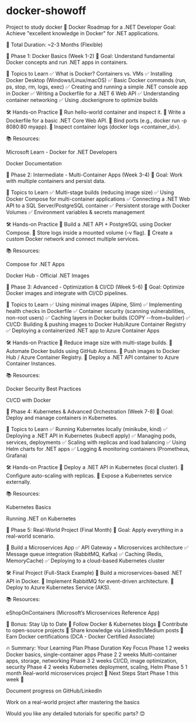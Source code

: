 # docker-showoff
Project to study docker
🚀 Docker Roadmap for a .NET Developer
Goal: Achieve "excellent knowledge in Docker" for .NET applications.

📅 Total Duration: ~2-3 Months (Flexible)

📌 Phase 1: Docker Basics (Week 1-2)
🎯 Goal: Understand fundamental Docker concepts and run .NET apps in containers.

🔹 Topics to Learn
✅ What is Docker? Containers vs. VMs
✅ Installing Docker Desktop (Windows/Linux/macOS)
✅ Basic Docker commands (run, ps, stop, rm, logs, exec)
✅ Creating and running a simple .NET console app in Docker
✅ Writing a Dockerfile for a .NET 6 Web API
✅ Understanding container networking
✅ Using .dockerignore to optimize builds

🛠️ Hands-on Practice
🔹 Run hello-world container and inspect it.
🔹 Write a Dockerfile for a basic .NET Core Web API.
🔹 Bind ports (e.g., docker run -p 8080:80 myapp).
🔹 Inspect container logs (docker logs <container_id>).

📚 Resources:

Microsoft Learn - Docker for .NET Developers

Docker Documentation

📌 Phase 2: Intermediate - Multi-Container Apps (Week 3-4)
🎯 Goal: Work with multiple containers and persist data.

🔹 Topics to Learn
✅ Multi-stage builds (reducing image size)
✅ Using Docker Compose for multi-container applications
✅ Connecting a .NET Web API to a SQL Server/PostgreSQL container
✅ Persistent storage with Docker Volumes
✅ Environment variables & secrets management

🛠️ Hands-on Practice
🔹 Build a .NET API + PostgreSQL using Docker Compose.
🔹 Store logs inside a mounted volume (-v flag).
🔹 Create a custom Docker network and connect multiple services.

📚 Resources:

Compose for .NET Apps

Docker Hub - Official .NET Images

📌 Phase 3: Advanced - Optimization & CI/CD (Week 5-6)
🎯 Goal: Optimize Docker images and integrate with CI/CD pipelines.

🔹 Topics to Learn
✅ Using minimal images (Alpine, Slim)
✅ Implementing health checks in Dockerfile
✅ Container security (scanning vulnerabilities, non-root users)
✅ Caching layers in Docker builds (COPY --from=builder)
✅ CI/CD: Building & pushing images to Docker Hub/Azure Container Registry
✅ Deploying a containerized .NET app to Azure Container Apps

🛠️ Hands-on Practice
🔹 Reduce image size with multi-stage builds.
🔹 Automate Docker builds using GitHub Actions.
🔹 Push images to Docker Hub / Azure Container Registry.
🔹 Deploy a .NET API container to Azure Container Instances.

📚 Resources:

Docker Security Best Practices

CI/CD with Docker

📌 Phase 4: Kubernetes & Advanced Orchestration (Week 7-8)
🎯 Goal: Deploy and manage containers in Kubernetes.

🔹 Topics to Learn
✅ Running Kubernetes locally (minikube, kind)
✅ Deploying a .NET API in Kubernetes (kubectl apply)
✅ Managing pods, services, deployments
✅ Scaling with replicas and load balancing
✅ Using Helm charts for .NET apps
✅ Logging & monitoring containers (Prometheus, Grafana)

🛠️ Hands-on Practice
🔹 Deploy a .NET API in Kubernetes (local cluster).
🔹 Configure auto-scaling with replicas.
🔹 Expose a Kubernetes service externally.

📚 Resources:

Kubernetes Basics

Running .NET on Kubernetes

📌 Phase 5: Real-World Project (Final Month)
🎯 Goal: Apply everything in a real-world scenario.

🔹 Build a Microservices App
✅ API Gateway + Microservices architecture
✅ Message queue integration (RabbitMQ, Kafka)
✅ Caching (Redis, MemoryCache)
✅ Deploying to a cloud-based Kubernetes cluster

🛠️ Final Project (Full-Stack Example)
🔹 Build a microservices-based .NET API in Docker.
🔹 Implement RabbitMQ for event-driven architecture.
🔹 Deploy to Azure Kubernetes Service (AKS).

📚 Resources:

eShopOnContainers (Microsoft’s Microservices Reference App)

📌 Bonus: Stay Up to Date
🔹 Follow Docker & Kubernetes blogs
🔹 Contribute to open-source projects
🔹 Share knowledge via LinkedIn/Medium posts
🔹 Earn Docker certifications (DCA - Docker Certified Associate)

🔥 Summary: Your Learning Plan
Phase	Duration	Key Focus
Phase 1	2 weeks	Docker basics, single-container apps
Phase 2	2 weeks	Multi-container apps, storage, networking
Phase 3	2 weeks	CI/CD, image optimization, security
Phase 4	2 weeks	Kubernetes deployment, scaling, Helm
Phase 5	1 month	Real-world microservices project
🔹 Next Steps
 Start Phase 1 this week 🚀

 Document progress on GitHub/LinkedIn

 Work on a real-world project after mastering the basics

Would you like any detailed tutorials for specific parts? 😊
